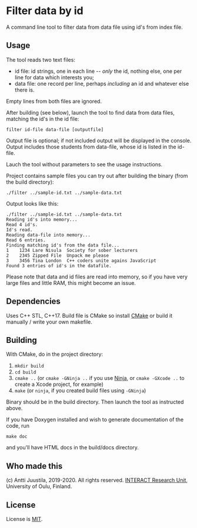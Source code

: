 # Filter data by id

A command line tool to filter data from data file using id's from index file.

## Usage

The tool reads two text files:

- id file: id strings, one in each line -- *only* the id, nothing else, one per line for data which interests you;
- data file: one record per line, perhaps *including* an id and whatever else there is.

Empty lines from both files are ignored.

After building (see below), launch the tool to find data from data files, matching the id's in the id file:

`filter id-file data-file [outputfile]`

Output file is optional; if not included output will be displayed in the console. Output includes those students from data-file, whose id is listed in the id-file.

Lauch the tool without parameters to see the usage instructions.

Project contains sample files you can try out after building the binary (from the build directory):

`./filter ../sample-id.txt ../sample-data.txt`

Output looks like this:

```
./filter ../sample-id.txt ../sample-data.txt
Reading id's into memory...
Read 4 id's.
Id's read.
Reading data-file into memory...
Read 6 entries.
Finding matching id's from the data file...
1    1234 Lare Nisula  Society for sober lecturers
2    2345 Zipped File  Unpack me please
3    3456 Tina London  C++ coders unite agains JavaScript
Found 3 entries of id's in the datafile.
```
Please note that data and id files are read into memory, so if you have very large files and little RAM, this might become an issue.

## Dependencies

Uses C++ STL, C++17. Build file is CMake so install [CMake](https://cmake.org) or build it manually / write your own makefile.

## Building

With CMake, do in the project directory:

1. `mkdir build`
2. `cd build`
3. `cmake ..` (or `cmake -GNinja ..` if you use [Ninja](https://ninja-build.org), or `cmake -GXcode ..` to create a Xcode project, for example)
4. `make` (or `ninja`, if you created build files using `-GNinja`)

Binary should be in the build directory. Then launch the tool as instructed above.

If you have Doxygen installed and wish to generate documentation of the code, run

```
make doc
```
and you'll have HTML docs in the build/docs directory.


## Who made this

(c) Antti Juustila, 2019-2020. All rights reserved. [INTERACT Research Unit](http://interact.oulu.fi), University of Oulu, Finland.

## License

License is [MIT](https://opensource.org/licenses/MIT).

